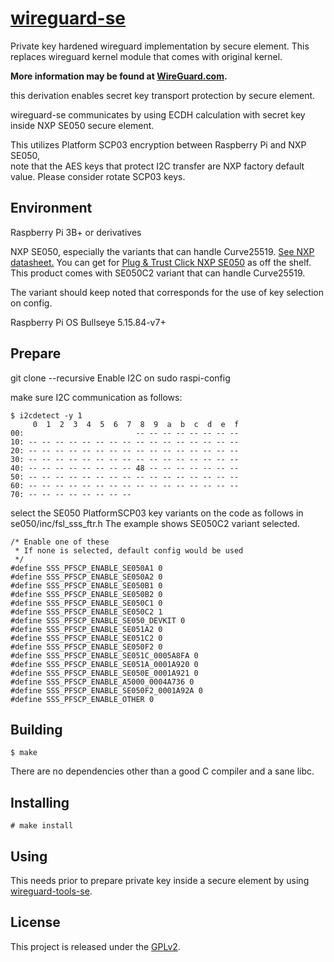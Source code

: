# [wireguard-se](https://www.wireguard.com/)  

Private key hardened wireguard implementation by secure element.
This replaces wireguard kernel module that comes with original kernel.

**More information may be found at [WireGuard.com](https://www.wireguard.com/).**

this derivation enables secret key transport protection by secure element.

wireguard-se communicates by using ECDH calculation with secret key inside NXP SE050 secure element.

This utilizes Platform SCP03 encryption between Raspberry Pi and NXP SE050,  
note that the AES keys that protect I2C transfer are NXP factory default value.
Please consider rotate SCP03 keys.

## Environment

Raspberry Pi 3B+ or derivatives

NXP SE050, especially the variants that can handle Curve25519. [See NXP datasheet.](https://www.nxp.jp/docs/en/application-note/AN12436.pdf)
You can get for [Plug & Trust Click NXP SE050](https://www.mikroe.com/plugtrust-click) as off the shelf.
This product comes with SE050C2 variant that can handle Curve25519.

The variant should keep noted that corresponds for the use of key selection on config.

Raspberry Pi OS Bullseye 5.15.84-v7+

## Prepare

git clone --recursive 
Enable I2C on sudo raspi-config

make sure I2C communication as follows:

```
$ i2cdetect -y 1
     0  1  2  3  4  5  6  7  8  9  a  b  c  d  e  f
00:                         -- -- -- -- -- -- -- --
10: -- -- -- -- -- -- -- -- -- -- -- -- -- -- -- --
20: -- -- -- -- -- -- -- -- -- -- -- -- -- -- -- --
30: -- -- -- -- -- -- -- -- -- -- -- -- -- -- -- --
40: -- -- -- -- -- -- -- -- 48 -- -- -- -- -- -- --
50: -- -- -- -- -- -- -- -- -- -- -- -- -- -- -- --
60: -- -- -- -- -- -- -- -- -- -- -- -- -- -- -- --
70: -- -- -- -- -- -- -- --
```


select the SE050 PlatformSCP03 key variants on the code as follows in se050/inc/fsl_sss_ftr.h
The example shows SE050C2 variant selected.

```
/* Enable one of these
 * If none is selected, default config would be used
 */
#define SSS_PFSCP_ENABLE_SE050A1 0
#define SSS_PFSCP_ENABLE_SE050A2 0
#define SSS_PFSCP_ENABLE_SE050B1 0
#define SSS_PFSCP_ENABLE_SE050B2 0
#define SSS_PFSCP_ENABLE_SE050C1 0
#define SSS_PFSCP_ENABLE_SE050C2 1
#define SSS_PFSCP_ENABLE_SE050_DEVKIT 0
#define SSS_PFSCP_ENABLE_SE051A2 0
#define SSS_PFSCP_ENABLE_SE051C2 0
#define SSS_PFSCP_ENABLE_SE050F2 0
#define SSS_PFSCP_ENABLE_SE051C_0005A8FA 0
#define SSS_PFSCP_ENABLE_SE051A_0001A920 0
#define SSS_PFSCP_ENABLE_SE050E_0001A921 0
#define SSS_PFSCP_ENABLE_A5000_0004A736 0
#define SSS_PFSCP_ENABLE_SE050F2_0001A92A 0
#define SSS_PFSCP_ENABLE_OTHER 0
```

## Building

    $ make

There are no dependencies other than a good C compiler and a sane libc.

## Installing

    # make install

## Using

This needs prior to prepare private key inside a secure element by using [wireguard-tools-se](https://github.com/kmwebnet/wireguard-tools-se).

## License

This project is released under the [GPLv2](COPYING).
